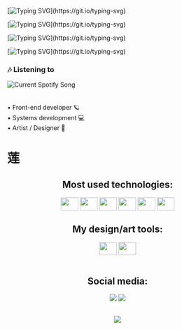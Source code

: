 


[![Typing SVG](https://readme-typing-svg.demolab.com/?size=30&font=VT323&repeat=false&color=ff9d9d&lines=Welcome+to+my+profile;)](https://git.io/typing-svg)


[![Typing SVG](https://readme-typing-svg.demolab.com/?font=VT323&repeat=false&color=ffb7b7&lines=Welcome+to+my+profile;)](https://git.io/typing-svg)


[![Typing SVG](https://readme-typing-svg.demolab.com/?font=VT323&repeat=false&color=FFC0CB&lines=Welcome+to+my+profile;)](https://git.io/typing-svg)


[![Typing SVG](https://readme-typing-svg.demolab.com/?font=VT323&repeat=false&color=FFC0CB&lines=Welcome+to+my+profile;)](https://git.io/typing-svg)

<h3 align="">🎶 Listening to</h3>
<img src="https://spotify-readme-a5cp7p7tn-l00utop.vercel.app/api?theme=dark&scan=true" alt="Current Spotify Song">

<br>
<br>
<br>


    
<div>
    <a> • Front-end developer 🪐</a>
 <br/>
    <a> • Systems development 💻</a>
 <br/>
    <a> • Artist / Designer 🌸</a>
 <br/>
    <h1> 莲 </h1>

</div>



<div style="display: inline_block">
  <h2 align="center">Most used technologies: </h2>
  <div align="center">
  <img align="center"  height="30" width="40" src="https://cdn.jsdelivr.net/gh/devicons/devicon/icons/html5/html5-original.svg"/>
  <img align="center"  height="30" width="40" src="https://cdn.jsdelivr.net/gh/devicons/devicon/icons/css3/css3-original.svg"/>
  <img align="center"  height="30" width="40" src="https://cdn.jsdelivr.net/gh/devicons/devicon/icons/react/react-original.svg"/>
  <img align="center"  height="30" width="40" src="https://cdn.jsdelivr.net/gh/devicons/devicon/icons/javascript/javascript-original.svg"/>
  <img align="center"  height="30" width="40" src="https://cdn.jsdelivr.net/gh/devicons/devicon/icons/mysql/mysql-original.svg"/>
  <img align="center"  height="30" width="40" src="https://cdn.jsdelivr.net/gh/devicons/devicon/icons/python/python-original.svg"/>
  </div>
</div>
<div style="display: inline_block">
  <h2 align="center">My design/art tools: </h2>
  <div align="center">
  <img align="center"  height="30" width="40" src="https://cdn.jsdelivr.net/gh/devicons/devicon/icons/illustrator/illustrator-plain.svg"/>
  <img align="center"  height="30" width="40" src="https://cdn.jsdelivr.net/gh/devicons/devicon/icons/photoshop/photoshop-plain.svg"/>
  </div>
</div>
<br/>
<div align="center">
<h2>Social media: </h2>
    <a href="https://www.instagram.com/lotusonly_/"><img src="https://img.shields.io/badge/Instagram-E4405F?style=for-the-badge&logo=instagram&logoColor=white" ></a>
    <a href="https://open.spotify.com/user/lm4o2na5afi0u5vww6wwnyadr"><img src="https://img.shields.io/badge/Spotify-1ED760?&style=for-the-badge&logo=spotify&logoColor=white" ></a>

</div>

<br/>



<div align="center">
    
![](https://komarev.com/ghpvc/?username=L00utop&style=flat-plastic&color=ff69b4)

</div>

